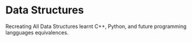 # Data Structures
Recreating All Data Structures learnt C++, Python, and future programming langguages equivalences.
